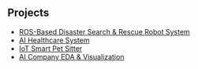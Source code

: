 ## Projects
- [ROS-Based Disaster Search & Rescue Robot System](https://github.com/addinedu-ros-7th/ros-repo-4)
- [AI Healthcare System](https://github.com/addinedu-ros-7th/deeplearning-repo-5)
- [IoT Smart Pet Sitter](https://github.com/addinedu-ros-7th/iot-repo-1)
- [AI Company EDA & Visualization](https://github.com/addinedu-ros-7th/eda-repo-4)
